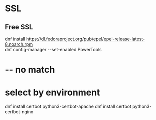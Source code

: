 # SSL

## Free SSL

dnf install https://dl.fedoraproject.org/pub/epel/epel-release-latest-8.noarch.rpm  
dnf config-manager --set-enabled PowerTools
# -- no match

# select by environment
dnf install certbot python3-certbot-apache
dnf install certbot python3-certbot-nginx
